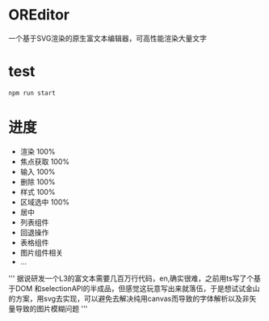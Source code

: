 # OREditor
一个基于SVG渲染的原生富文本编辑器，可高性能渲染大量文字

# test
```
npm run start
```

# 进度
+ 渲染 100%
+ 焦点获取 100%
+ 输入 100%
+ 删除 100%
+ 样式 100%
+ 区域选中 100%
+ 居中
+ 列表组件
+ 回退操作
+ 表格组件
+ 图片组件相关
+ ...

'''
据说研发一个L3的富文本需要几百万行代码，en,确实很难，之前用ts写了个基于DOM 和selectionAPI的半成品，但感觉这玩意写出来就落伍，于是想试试金山的方案，用svg去实现，可以避免去解决纯用canvas而导致的字体解析以及非矢量导致的图片模糊问题
'''